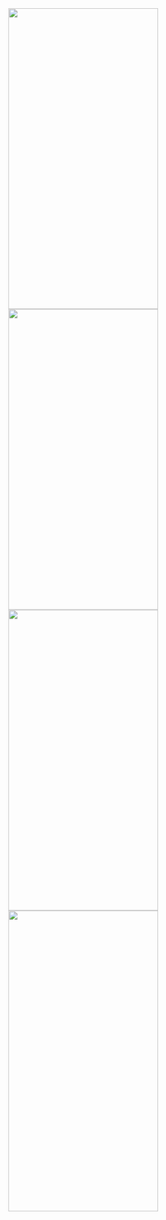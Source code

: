 
<img src="https://github.com/MannMeruliya/mirror_wall/assets/113959975/36a43e0b-775f-41ef-8026-8fb7e6ab70e2"  width="300" height="600">

<img src="https://github.com/MannMeruliya/mirror_wall/assets/113959975/f2df6739-9600-426e-b4e9-9685fe315832"  width="300" height="600">

<img src="https://github.com/MannMeruliya/mirror_wall/assets/113959975/2c9e3aca-47b0-48b3-a9ae-3e260f97ee69  "  width="300" height="600">

<img src="https://github.com/MannMeruliya/mirror_wall/assets/113959975/d78e892b-3f6e-4d01-bf7f-c0b43e303ada"  width="300" height="600">
